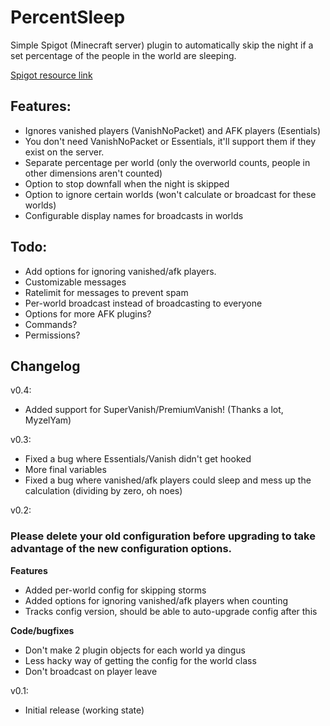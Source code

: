 # PercentSleep

Simple Spigot (Minecraft server) plugin to automatically skip the night if a set percentage of the people in the world are sleeping.

[Spigot resource link](https://www.spigotmc.org/resources/percentsleep.17833/)

## Features:  
- Ignores vanished players (VanishNoPacket) and AFK players (Esentials)  
- You don't need VanishNoPacket or Essentials, it'll support them if they exist on the server.
- Separate percentage per world (only the overworld counts, people in other dimensions aren't counted)  
- Option to stop downfall when the night is skipped  
- Option to ignore certain worlds (won't calculate or broadcast for these worlds)  
- Configurable display names for broadcasts in worlds

## Todo:  
- Add options for ignoring vanished/afk players.  
- Customizable messages  
- Ratelimit for messages to prevent spam
- Per-world broadcast instead of broadcasting to everyone
- Options for more AFK plugins?  
- Commands? 
- Permissions?  

## Changelog

v0.4:  
- Added support for SuperVanish/PremiumVanish! (Thanks a lot, MyzelYam)

v0.3:  
- Fixed a bug where Essentials/Vanish didn't get hooked
- More final variables
- Fixed a bug where vanished/afk players could sleep and mess up the calculation (dividing by zero, oh noes)

v0.2:  
### Please delete your old configuration before upgrading to take advantage of the new configuration options.  
**Features**  
- Added per-world config for skipping storms
- Added options for ignoring vanished/afk players when counting  
- Tracks config version, should be able to auto-upgrade config after this  

**Code/bugfixes**
- Don't make 2 plugin objects for each world ya dingus
- Less hacky way of getting the config for the world class
- Don't broadcast on player leave


v0.1:  
- Initial release (working state)
